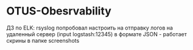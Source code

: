 # OTUS-Obesrvability

ДЗ по ELK:
rsyslog попробовал настроить на отправку логов на удаленный сервер (input logstash:12345) в формате JSON - работает
скрины в папке screenshots
